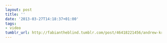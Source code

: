 ```yaml
---
layout: post
title: ''
date: '2013-03-27T14:18:37+01:00'
tags:
- video
tumblr_url: http://fabiantheblind.tumblr.com/post/46418221456/andrew-kramer-saz-new-update-for-element-3d-from
---
```


